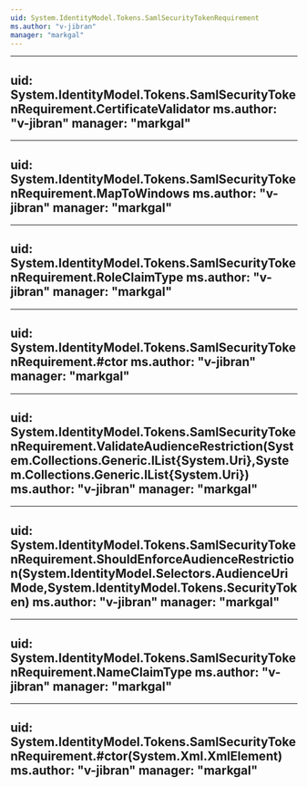 ```yaml
---
uid: System.IdentityModel.Tokens.SamlSecurityTokenRequirement
ms.author: "v-jibran"
manager: "markgal"
---
```


---
uid: System.IdentityModel.Tokens.SamlSecurityTokenRequirement.CertificateValidator
ms.author: "v-jibran"
manager: "markgal"
---

---
uid: System.IdentityModel.Tokens.SamlSecurityTokenRequirement.MapToWindows
ms.author: "v-jibran"
manager: "markgal"
---

---
uid: System.IdentityModel.Tokens.SamlSecurityTokenRequirement.RoleClaimType
ms.author: "v-jibran"
manager: "markgal"
---

---
uid: System.IdentityModel.Tokens.SamlSecurityTokenRequirement.#ctor
ms.author: "v-jibran"
manager: "markgal"
---

---
uid: System.IdentityModel.Tokens.SamlSecurityTokenRequirement.ValidateAudienceRestriction(System.Collections.Generic.IList{System.Uri},System.Collections.Generic.IList{System.Uri})
ms.author: "v-jibran"
manager: "markgal"
---

---
uid: System.IdentityModel.Tokens.SamlSecurityTokenRequirement.ShouldEnforceAudienceRestriction(System.IdentityModel.Selectors.AudienceUriMode,System.IdentityModel.Tokens.SecurityToken)
ms.author: "v-jibran"
manager: "markgal"
---

---
uid: System.IdentityModel.Tokens.SamlSecurityTokenRequirement.NameClaimType
ms.author: "v-jibran"
manager: "markgal"
---

---
uid: System.IdentityModel.Tokens.SamlSecurityTokenRequirement.#ctor(System.Xml.XmlElement)
ms.author: "v-jibran"
manager: "markgal"
---
